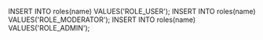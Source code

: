 
INSERT INTO roles(name) VALUES('ROLE_USER');
INSERT INTO roles(name) VALUES('ROLE_MODERATOR');
INSERT INTO roles(name) VALUES('ROLE_ADMIN');
```
